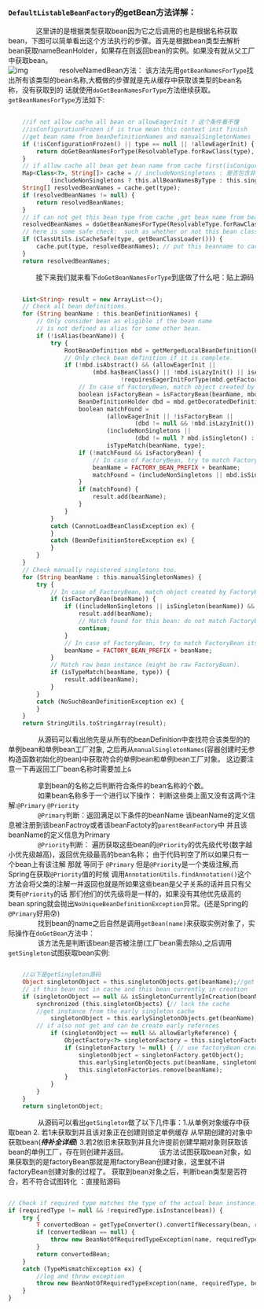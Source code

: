 ### `DefaultListableBeanFactory`的getBean方法详解：  
&emsp;&emsp;&emsp;&emsp;这里讲的是根据类型获取bean因为它之后调用的也是根据名称获取bean，下图可以简单看出这个方法执行的步骤。首先是根据bean类型去解析bean获取nameBeanHolder，如果存在则返回bean的实例。如果没有就从父工厂中获取bean。  
![img](http://ww1.sinaimg.cn/large/007BVBG7gy1fzplp6k1tdj30rq07imxd.jpg)
&emsp;&emsp;&emsp;&emsp; resolveNamedBean方法：
    该方法先用`getBeanNamesForType`找出所有该类型的bean名称,大概做的步骤就是先从缓存中获取该类型的bean名称，没有获取到的
    话就使用`doGetBeanNamesForType`方法继续获取。`getBeanNamesForType`方法如下:
    
```php
    
    //if not allow cache all bean or allowEagerInit ? 这个条件看不懂
    //isConfigurationFrozen if is true mean this context init finish
    //get bean name from beanDefinitionNames and manualSingletonNames
	if (!isConfigurationFrozen() || type == null || !allowEagerInit) {
		return doGetBeanNamesForType(ResolvableType.forRawClass(type), includeNonSingletons, allowEagerInit);
	}
	// if allow cache all bean get bean name from cache first(isConigurationFrozen is true)
	Map<Class<?>, String[]> cache = // includeNonSingletons : 是否包含非单例对象
			(includeNonSingletons ? this.allBeanNamesByType : this.singletonBeanNamesByType);
	String[] resolvedBeanNames = cache.get(type);
	if (resolvedBeanNames != null) {
		return resolvedBeanNames;
	}
	// if can not get this bean type from cache ,get bean name from beanDefinitionNames and manualSingletonNames
	resolvedBeanNames = doGetBeanNamesForType(ResolvableType.forRawClass(type), includeNonSingletons, true);
	// here is some safe check:  such as whether or not this bean classLoader to the beanFatory classLoader(具体我也不太清楚)
	if (ClassUtils.isCacheSafe(type, getBeanClassLoader())) {
		cache.put(type, resolvedBeanNames); // put this beanname to cache
	}
	return resolvedBeanNames;
```  

&emsp;&emsp;&emsp;&emsp;接下来我们就来看下`doGetBeanNamesForType`到底做了什么吧：贴上源码  
        
```php
    
    List<String> result = new ArrayList<>();
    // Check all bean definitions.
    for (String beanName : this.beanDefinitionNames) {
    	// Only consider bean as eligible if the bean name
    	// is not defined as alias for some other bean.
    	if (!isAlias(beanName)) {
    		try {
    			RootBeanDefinition mbd = getMergedLocalBeanDefinition(beanName);
    			// Only check bean definition if it is complete.
    			if (!mbd.isAbstract() && (allowEagerInit ||
    					(mbd.hasBeanClass() || !mbd.isLazyInit() || isAllowEagerClassLoading()) &&
    							!requiresEagerInitForType(mbd.getFactoryBeanName()))) {
    				// In case of FactoryBean, match object created by FactoryBean.
    				boolean isFactoryBean = isFactoryBean(beanName, mbd);
    				BeanDefinitionHolder dbd = mbd.getDecoratedDefinition();
    				boolean matchFound =
    						(allowEagerInit || !isFactoryBean ||
    								(dbd != null && !mbd.isLazyInit()) || containsSingleton(beanName)) &&
    						(includeNonSingletons ||
    								(dbd != null ? mbd.isSingleton() : isSingleton(beanName))) &&
    						isTypeMatch(beanName, type);
    				if (!matchFound && isFactoryBean) {
    					// In case of FactoryBean, try to match FactoryBean instance itself next.
    					beanName = FACTORY_BEAN_PREFIX + beanName;
    					matchFound = (includeNonSingletons || mbd.isSingleton()) && isTypeMatch(beanName, type);
    				}
    				if (matchFound) {
    					result.add(beanName);
    				}
    			}
    		}
    		catch (CannotLoadBeanClassException ex) {
    		}
    		catch (BeanDefinitionStoreException ex) {
    		}
    	}
    }
    // Check manually registered singletons too.
    for (String beanName : this.manualSingletonNames) {
    	try {
    		// In case of FactoryBean, match object created by FactoryBean.
    		if (isFactoryBean(beanName)) {
    			if ((includeNonSingletons || isSingleton(beanName)) && isTypeMatch(beanName, type)) {
    				result.add(beanName);
    				// Match found for this bean: do not match FactoryBean itself anymore.
    				continue;
    			}
    			// In case of FactoryBean, try to match FactoryBean itself next.
    			beanName = FACTORY_BEAN_PREFIX + beanName;
    		}
    		// Match raw bean instance (might be raw FactoryBean).
    		if (isTypeMatch(beanName, type)) {
    			result.add(beanName);
    		}
    	}
    	catch (NoSuchBeanDefinitionException ex) {
    	}
    }
    return StringUtils.toStringArray(result);
```
&emsp;&emsp;&emsp;&emsp; 从源码可以看出他先是从所有的beanDefinition中查找符合该类型的的单例bean和单例bean工厂对象,
            之后再从`manualSingletonNames`(容器创建时无参构造函数初始化的bean)中获取符合的单例bean和单例bean工厂对象。
            这边要注意一下再返回工厂bean名称时需要加上`&`    
            
&emsp;&emsp;&emsp;&emsp; 拿到bean的名称之后判断符合条件的bean名称的个数。  
&emsp;&emsp;&emsp;&emsp; 如果bean名称多于一个进行以下操作： 判断这些类上面又没有这两个注解:`@Primary`  `@Priority`  
&emsp;&emsp;&emsp;&emsp; `@Primary`判断：返回满足以下条件的beanName 
该beanName的定义信息被注册到该beanFactroy或者该beanFactoty的`parentBeanFactory`中 并且该beanName的定义信息为Primary  
&emsp;&emsp;&emsp;&emsp; `@Priority`判断： 遍历获取这些bean的`@Priority`的优先级代号(数字越小优先级越高)，返回优先级最高的bean名称；
由于代码判空了所以如果只有一个bean上有该注解 那就 等同于 `@Primary` 但是`@Priority`是一个类级注解,而Spring在获取`@Priority`值的时候
调用`AnnotationUtils.findAnnotation()`这个方法会将父类的注解一并返回也就是所如果这些bean是父子关系的话并且只有父类有`@Priority`的话
那们他们的优先级将是一样的，如果没有其他优先级高的bean spring就会抛出`NoUniqueBeanDefinitionException`异常。(还是Spring的`@Primary`好用😰)  
&emsp;&emsp;&emsp;&emsp; 找到bean的name之后自然是调用`getBean(name)`来获取实例对象了，实际操作在`doGetBean`方法中：  
&emsp;&emsp;&emsp;&emsp; 该方法先是判断该bean是否被注册(工厂bean需去除`&`),之后调用`getSingleton`试图获取bean实例:
```php

    //以下是getSingleton源码 
    Object singletonObject = this.singletonObjects.get(beanName);//get single instance from cache
    // if this bean not in cache and this bean currently in creation
	if (singletonObject == null && isSingletonCurrentlyInCreation(beanName)) {
		synchronized (this.singletonObjects) {// lock the cache
		//get instance from the early singleton cache
			singletonObject = this.earlySingletonObjects.get(beanName);
		// if also not get and can be create early refernces
			if (singletonObject == null && allowEarlyReference) {
				ObjectFactory<?> singletonFactory = this.singletonFactories.get(beanName);
				if (singletonFactory != null) { // use factoryBean create bean
					singletonObject = singletonFactory.getObject();
					this.earlySingletonObjects.put(beanName, singletonObject);
					this.singletonFactories.remove(beanName);
				}
			}
		}
	}
	return singletonObject;
```
&emsp;&emsp;&emsp;&emsp; 从源码可以看出`getSingleton`做了以下几件事：1.从单例对象缓存中获取bean 2. 若1未获取到并且该对象正在创建则锁定单例缓存
                         从早期创建的对象中获取bean(**_$待补全详细$_**) 3.若2依旧未获取到并且允许提前创建早期对象则获取该bean的单例工厂，存在则创建并返回。
&emsp;&emsp;&emsp;&emsp; 该方法试图获取bean对象，如果获取到的是factoryBean那就是用factoryBean创建对象，这里就不讲factoryBean创建对象的过程了。
获取到bean对象之后，判断bean类型是否符合，若不符合试图转化 ：直接贴源码  
```php

// Check if required type matches the type of the actual bean instance.
if (requiredType != null && !requiredType.isInstance(bean)) {
	try {
		T convertedBean = getTypeConverter().convertIfNecessary(bean, requiredType);
		if (convertedBean == null) {
			throw new BeanNotOfRequiredTypeException(name, requiredType, bean.getClass());
		}
		return convertedBean;
	}
	catch (TypeMismatchException ex) {
	    //log and throw exception
		throw new BeanNotOfRequiredTypeException(name, requiredType, bean.getClass());
	}
}
